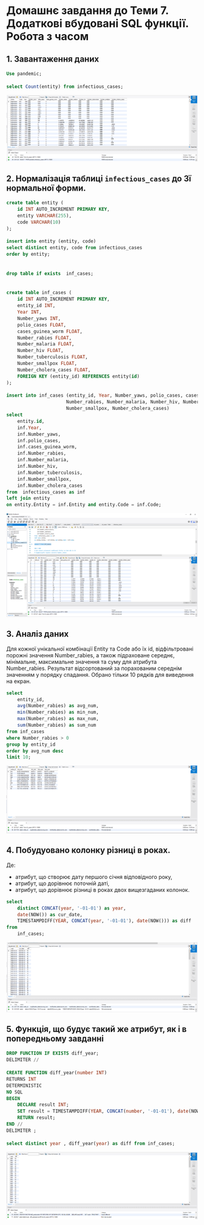 
# Домашнє завдання до Теми 7. Додаткові вбудовані SQL функції. Робота з часом


## 1. Завантаження даних
```sql
Use pandemic;

select Count(entity) from infectious_cases;
```

![](./img/1.PNG)


## 2. Нормалізація таблиці `infectious_cases` до 3ї нормальної форми. 

```sql
create table entity (
    id INT AUTO_INCREMENT PRIMARY KEY,
    entity VARCHAR(255),
    code VARCHAR(10)
);

insert into entity (entity, code) 
select distinct entity, code from infectious_cases
order by entity;


drop table if exists  inf_cases;


create table inf_cases (
	id INT AUTO_INCREMENT PRIMARY KEY,
	entity_id INT,
	Year INT,
    Number_yaws INT,
    polio_cases FLOAT,
    cases_guinea_worm FLOAT,
    Number_rabies FLOAT,
    Number_malaria FLOAT,
    Number_hiv FLOAT,
    Number_tuberculosis FLOAT,
    Number_smallpox FLOAT,
    Number_cholera_cases FLOAT,
    FOREIGN KEY (entity_id) REFERENCES entity(id)
);

insert into inf_cases (entity_id, Year, Number_yaws, polio_cases, cases_guinea_worm, 
                      Number_rabies, Number_malaria, Number_hiv, Number_tuberculosis, 
                      Number_smallpox, Number_cholera_cases) 
select 
    entity.id, 
    inf.Year,
    inf.Number_yaws,
    inf.polio_cases,
    inf.cases_guinea_worm,
    inf.Number_rabies,
    inf.Number_malaria,
    inf.Number_hiv,
    inf.Number_tuberculosis,
    inf.Number_smallpox,
    inf.Number_cholera_cases 
from  infectious_cases as inf
left join entity
on entity.Entity = inf.Entity and entity.Code = inf.Code;
```

![](./img/2.PNG)

## 3. Аналіз даних
Для кожної унікальної комбінації Entity та Code або їх id, відфільтровані порожні значення Number_rabies, а також підраховане середнє, мінімальне, максимальне значення та суму для атрибута Number_rabies. Результат відсортований за порахованим середнім значенням у порядку спадання. Обрано тільки 10 рядків для виведення на екран.


```sql
select 
	entity_id, 
    avg(Number_rabies) as avg_num, 
    min(Number_rabies) as min_num, 
    max(Number_rabies) as max_num, 
    sum(Number_rabies) as sum_num
from inf_cases
where Number_rabies > 0
group by entity_id
order by avg_num desc
limit 10;
```

![](./img/3.PNG)
	
## 4. Побудуовано колонку різниці в роках.
Де: 
- атрибут, що створює дату першого січня відповідного року,
- атрибут, що дорівнює поточній даті,
- атрибут, що дорівнює різниці в роках двох вищезгаданих колонок.

```sql
select 
    distinct CONCAT(year, '-01-01') as year,
    date(NOW()) as cur_date,
    TIMESTAMPDIFF(YEAR, CONCAT(year, '-01-01'), date(NOW())) as diff
from 
    inf_cases;
```
![](./img/4.PNG)

## 5. Функція, що будує такий же атрибут, як і в попередньому завданні

```sql
DROP FUNCTION IF EXISTS diff_year;
DELIMITER //

CREATE FUNCTION diff_year(number INT)
RETURNS INT
DETERMINISTIC 
NO SQL
BEGIN
    DECLARE result INT;
    SET result = TIMESTAMPDIFF(YEAR, CONCAT(number, '-01-01'), date(NOW()));
    RETURN result;
END //
DELIMITER ;		

select distinct year , diff_year(year) as diff from inf_cases;
```
![](./img/5.PNG)
